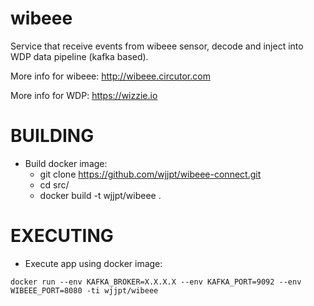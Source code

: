 # wibeee

Service that receive events from wibeee sensor, decode and inject into WDP data pipeline (kafka based).

More info for wibeee: http://wibeee.circutor.com

More info for WDP: https://wizzie.io

# BUILDING

- Build docker image:
  * git clone https://github.com/wjjpt/wibeee-connect.git
  * cd src/
  * docker build -t wjjpt/wibeee .

# EXECUTING

- Execute app using docker image:

`docker run --env KAFKA_BROKER=X.X.X.X --env KAFKA_PORT=9092 --env WIBEEE_PORT=8080 -ti wjjpt/wibeee`


